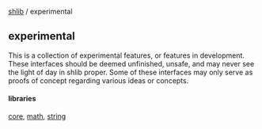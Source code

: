 [shlib][] / experimental

## experimental ##

This is a collection of experimental features, or features in development.
These interfaces should be deemed unfinished, unsafe, and may never see the
light of day in shlib proper. Some of these interfaces may only serve as proofs
of concept regarding various ideas or concepts.

#### libraries ####

 [core][], [math][], [string][]

[core]: ../shlib/__index__.md "core"
[math]: ../math/__index__.md "math"
[string]: ../string/__index__.md "string"
[experimental]: ../experimental/__index__.md "experimental"
[shlib]: http://github.com/major0/shlib "shlib"
